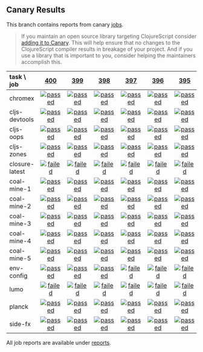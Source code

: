 ## Canary Results

This branch contains reports from canary [jobs](https://github.com/cljs-oss/canary/tree/jobs).

> If you maintain an open source library targeting ClojureScript consider [adding it to Canary](https://github.com/cljs-oss/canary/tree/master#how-to-participate). This will help ensure that no changes to the ClojureScript compiler results in breakage of your project. And if you use a library that is important to you, consider helping the maintainers accomplish this.

[//]: # (begin_overview_table)

| task \ job | <a href="reports/2018/05/31/job-000400-1.10.288-2ad1470" title="job #400 finished on 2018-05-31">400</a> | <a href="reports/2018/05/30/job-000399-1.10.288-2ad1470" title="job #399 finished on 2018-05-30">399</a> | <a href="reports/2018/05/29/job-000398-1.10.288-2ad1470" title="job #398 finished on 2018-05-29">398</a> | <a href="reports/2018/05/28/job-000397-1.10.288-2ad1470" title="job #397 finished on 2018-05-28">397</a> | <a href="reports/2018/05/27/job-000396-1.10.288-2ad1470" title="job #396 finished on 2018-05-27">396</a> | <a href="reports/2018/05/26/job-000395-1.10.288-2ad1470" title="job #395 finished on 2018-05-26">395</a> | <a href="reports/2018/05/25/job-000394-1.10.287-56ea8ee" title="job #394 finished on 2018-05-25">394</a> | <a href="reports/2018/05/24/job-000393-1.10.287-56ea8ee" title="job #393 finished on 2018-05-24">393</a> | <a href="reports/2018/05/23/job-000392-1.10.287-56ea8ee" title="job #392 finished on 2018-05-23">392</a> | <a href="reports/2018/05/22/job-000391-1.10.287-56ea8ee" title="job #391 finished on 2018-05-22">391</a> |
| :--- | :---: | :---: | :---: | :---: | :---: | :---: | :---: | :---: | :---: | :---: |
| chromex | <a href="reports/2018/05/31/job-000400-1.10.288-2ad1470#-chromex"><img title="passed" src="http://box.binaryage.com/s-passed.svg"><a> | <a href="reports/2018/05/30/job-000399-1.10.288-2ad1470#-chromex"><img title="passed" src="http://box.binaryage.com/s-passed.svg"><a> | <a href="reports/2018/05/29/job-000398-1.10.288-2ad1470#-chromex"><img title="passed" src="http://box.binaryage.com/s-passed.svg"><a> | <a href="reports/2018/05/28/job-000397-1.10.288-2ad1470#-chromex"><img title="passed" src="http://box.binaryage.com/s-passed.svg"><a> | <a href="reports/2018/05/27/job-000396-1.10.288-2ad1470#-chromex"><img title="passed" src="http://box.binaryage.com/s-passed.svg"><a> | <a href="reports/2018/05/26/job-000395-1.10.288-2ad1470#-chromex"><img title="passed" src="http://box.binaryage.com/s-passed.svg"><a> | <a href="reports/2018/05/25/job-000394-1.10.287-56ea8ee#-chromex"><img title="passed" src="http://box.binaryage.com/s-passed.svg"><a> | <a href="reports/2018/05/24/job-000393-1.10.287-56ea8ee#-chromex"><img title="passed" src="http://box.binaryage.com/s-passed.svg"><a> | <a href="reports/2018/05/23/job-000392-1.10.287-56ea8ee#-chromex"><img title="passed" src="http://box.binaryage.com/s-passed.svg"><a> | <a href="reports/2018/05/22/job-000391-1.10.287-56ea8ee#-chromex"><img title="passed" src="http://box.binaryage.com/s-passed.svg"><a> |
| cljs-devtools | <a href="reports/2018/05/31/job-000400-1.10.288-2ad1470#-cljs-devtools"><img title="passed" src="http://box.binaryage.com/s-passed.svg"><a> | <a href="reports/2018/05/30/job-000399-1.10.288-2ad1470#-cljs-devtools"><img title="passed" src="http://box.binaryage.com/s-passed.svg"><a> | <a href="reports/2018/05/29/job-000398-1.10.288-2ad1470#-cljs-devtools"><img title="passed" src="http://box.binaryage.com/s-passed.svg"><a> | <a href="reports/2018/05/28/job-000397-1.10.288-2ad1470#-cljs-devtools"><img title="passed" src="http://box.binaryage.com/s-passed.svg"><a> | <a href="reports/2018/05/27/job-000396-1.10.288-2ad1470#-cljs-devtools"><img title="passed" src="http://box.binaryage.com/s-passed.svg"><a> | <a href="reports/2018/05/26/job-000395-1.10.288-2ad1470#-cljs-devtools"><img title="passed" src="http://box.binaryage.com/s-passed.svg"><a> | <a href="reports/2018/05/25/job-000394-1.10.287-56ea8ee#-cljs-devtools"><img title="passed" src="http://box.binaryage.com/s-passed.svg"><a> | <a href="reports/2018/05/24/job-000393-1.10.287-56ea8ee#-cljs-devtools"><img title="passed" src="http://box.binaryage.com/s-passed.svg"><a> | <a href="reports/2018/05/23/job-000392-1.10.287-56ea8ee#-cljs-devtools"><img title="passed" src="http://box.binaryage.com/s-passed.svg"><a> | <a href="reports/2018/05/22/job-000391-1.10.287-56ea8ee#-cljs-devtools"><img title="passed" src="http://box.binaryage.com/s-passed.svg"><a> |
| cljs-oops | <a href="reports/2018/05/31/job-000400-1.10.288-2ad1470#-cljs-oops"><img title="passed" src="http://box.binaryage.com/s-passed.svg"><a> | <a href="reports/2018/05/30/job-000399-1.10.288-2ad1470#-cljs-oops"><img title="passed" src="http://box.binaryage.com/s-passed.svg"><a> | <a href="reports/2018/05/29/job-000398-1.10.288-2ad1470#-cljs-oops"><img title="passed" src="http://box.binaryage.com/s-passed.svg"><a> | <a href="reports/2018/05/28/job-000397-1.10.288-2ad1470#-cljs-oops"><img title="passed" src="http://box.binaryage.com/s-passed.svg"><a> | <a href="reports/2018/05/27/job-000396-1.10.288-2ad1470#-cljs-oops"><img title="passed" src="http://box.binaryage.com/s-passed.svg"><a> | <a href="reports/2018/05/26/job-000395-1.10.288-2ad1470#-cljs-oops"><img title="passed" src="http://box.binaryage.com/s-passed.svg"><a> | <a href="reports/2018/05/25/job-000394-1.10.287-56ea8ee#-cljs-oops"><img title="passed" src="http://box.binaryage.com/s-passed.svg"><a> | <a href="reports/2018/05/24/job-000393-1.10.287-56ea8ee#-cljs-oops"><img title="passed" src="http://box.binaryage.com/s-passed.svg"><a> | <a href="reports/2018/05/23/job-000392-1.10.287-56ea8ee#-cljs-oops"><img title="passed" src="http://box.binaryage.com/s-passed.svg"><a> | <a href="reports/2018/05/22/job-000391-1.10.287-56ea8ee#-cljs-oops"><img title="passed" src="http://box.binaryage.com/s-passed.svg"><a> |
| cljs-zones | <a href="reports/2018/05/31/job-000400-1.10.288-2ad1470#-cljs-zones"><img title="passed" src="http://box.binaryage.com/s-passed.svg"><a> | <a href="reports/2018/05/30/job-000399-1.10.288-2ad1470#-cljs-zones"><img title="passed" src="http://box.binaryage.com/s-passed.svg"><a> | <a href="reports/2018/05/29/job-000398-1.10.288-2ad1470#-cljs-zones"><img title="passed" src="http://box.binaryage.com/s-passed.svg"><a> | <a href="reports/2018/05/28/job-000397-1.10.288-2ad1470#-cljs-zones"><img title="passed" src="http://box.binaryage.com/s-passed.svg"><a> | <a href="reports/2018/05/27/job-000396-1.10.288-2ad1470#-cljs-zones"><img title="passed" src="http://box.binaryage.com/s-passed.svg"><a> | <a href="reports/2018/05/26/job-000395-1.10.288-2ad1470#-cljs-zones"><img title="passed" src="http://box.binaryage.com/s-passed.svg"><a> | <a href="reports/2018/05/25/job-000394-1.10.287-56ea8ee#-cljs-zones"><img title="passed" src="http://box.binaryage.com/s-passed.svg"><a> | <a href="reports/2018/05/24/job-000393-1.10.287-56ea8ee#-cljs-zones"><img title="passed" src="http://box.binaryage.com/s-passed.svg"><a> | <a href="reports/2018/05/23/job-000392-1.10.287-56ea8ee#-cljs-zones"><img title="passed" src="http://box.binaryage.com/s-passed.svg"><a> | <a href="reports/2018/05/22/job-000391-1.10.287-56ea8ee#-cljs-zones"><img title="passed" src="http://box.binaryage.com/s-passed.svg"><a> |
| closure-latest | <a href="reports/2018/05/31/job-000400-1.10.288-2ad1470#-closure-latest"><img title="failed" src="http://box.binaryage.com/s-failed.svg"><a> | <a href="reports/2018/05/30/job-000399-1.10.288-2ad1470#-closure-latest"><img title="failed" src="http://box.binaryage.com/s-failed.svg"><a> | <a href="reports/2018/05/29/job-000398-1.10.288-2ad1470#-closure-latest"><img title="failed" src="http://box.binaryage.com/s-failed.svg"><a> | <a href="reports/2018/05/28/job-000397-1.10.288-2ad1470#-closure-latest"><img title="failed" src="http://box.binaryage.com/s-failed.svg"><a> | <a href="reports/2018/05/27/job-000396-1.10.288-2ad1470#-closure-latest"><img title="failed" src="http://box.binaryage.com/s-failed.svg"><a> | <a href="reports/2018/05/26/job-000395-1.10.288-2ad1470#-closure-latest"><img title="failed" src="http://box.binaryage.com/s-failed.svg"><a> | <a href="reports/2018/05/25/job-000394-1.10.287-56ea8ee#-closure-latest"><img title="failed" src="http://box.binaryage.com/s-failed.svg"><a> | <a href="reports/2018/05/24/job-000393-1.10.287-56ea8ee#-closure-latest"><img title="failed" src="http://box.binaryage.com/s-failed.svg"><a> | <a href="reports/2018/05/23/job-000392-1.10.287-56ea8ee#-closure-latest"><img title="failed" src="http://box.binaryage.com/s-failed.svg"><a> | <a href="reports/2018/05/22/job-000391-1.10.287-56ea8ee#-closure-latest"><img title="failed" src="http://box.binaryage.com/s-failed.svg"><a> |
| coal-mine-1 | <a href="reports/2018/05/31/job-000400-1.10.288-2ad1470#-coal-mine-1"><img title="passed" src="http://box.binaryage.com/s-passed.svg"><a> | <a href="reports/2018/05/30/job-000399-1.10.288-2ad1470#-coal-mine-1"><img title="passed" src="http://box.binaryage.com/s-passed.svg"><a> | <a href="reports/2018/05/29/job-000398-1.10.288-2ad1470#-coal-mine-1"><img title="passed" src="http://box.binaryage.com/s-passed.svg"><a> | <a href="reports/2018/05/28/job-000397-1.10.288-2ad1470#-coal-mine-1"><img title="passed" src="http://box.binaryage.com/s-passed.svg"><a> | <a href="reports/2018/05/27/job-000396-1.10.288-2ad1470#-coal-mine-1"><img title="passed" src="http://box.binaryage.com/s-passed.svg"><a> | <a href="reports/2018/05/26/job-000395-1.10.288-2ad1470#-coal-mine-1"><img title="passed" src="http://box.binaryage.com/s-passed.svg"><a> | <a href="reports/2018/05/25/job-000394-1.10.287-56ea8ee#-coal-mine-1"><img title="passed" src="http://box.binaryage.com/s-passed.svg"><a> | <a href="reports/2018/05/24/job-000393-1.10.287-56ea8ee#-coal-mine-1"><img title="passed" src="http://box.binaryage.com/s-passed.svg"><a> | <a href="reports/2018/05/23/job-000392-1.10.287-56ea8ee#-coal-mine-1"><img title="passed" src="http://box.binaryage.com/s-passed.svg"><a> | <a href="reports/2018/05/22/job-000391-1.10.287-56ea8ee#-coal-mine-1"><img title="passed" src="http://box.binaryage.com/s-passed.svg"><a> |
| coal-mine-2 | <a href="reports/2018/05/31/job-000400-1.10.288-2ad1470#-coal-mine-2"><img title="passed" src="http://box.binaryage.com/s-passed.svg"><a> | <a href="reports/2018/05/30/job-000399-1.10.288-2ad1470#-coal-mine-2"><img title="passed" src="http://box.binaryage.com/s-passed.svg"><a> | <a href="reports/2018/05/29/job-000398-1.10.288-2ad1470#-coal-mine-2"><img title="passed" src="http://box.binaryage.com/s-passed.svg"><a> | <a href="reports/2018/05/28/job-000397-1.10.288-2ad1470#-coal-mine-2"><img title="passed" src="http://box.binaryage.com/s-passed.svg"><a> | <a href="reports/2018/05/27/job-000396-1.10.288-2ad1470#-coal-mine-2"><img title="passed" src="http://box.binaryage.com/s-passed.svg"><a> | <a href="reports/2018/05/26/job-000395-1.10.288-2ad1470#-coal-mine-2"><img title="passed" src="http://box.binaryage.com/s-passed.svg"><a> | <a href="reports/2018/05/25/job-000394-1.10.287-56ea8ee#-coal-mine-2"><img title="passed" src="http://box.binaryage.com/s-passed.svg"><a> | <a href="reports/2018/05/24/job-000393-1.10.287-56ea8ee#-coal-mine-2"><img title="passed" src="http://box.binaryage.com/s-passed.svg"><a> | <a href="reports/2018/05/23/job-000392-1.10.287-56ea8ee#-coal-mine-2"><img title="passed" src="http://box.binaryage.com/s-passed.svg"><a> | <a href="reports/2018/05/22/job-000391-1.10.287-56ea8ee#-coal-mine-2"><img title="passed" src="http://box.binaryage.com/s-passed.svg"><a> |
| coal-mine-3 | <a href="reports/2018/05/31/job-000400-1.10.288-2ad1470#-coal-mine-3"><img title="passed" src="http://box.binaryage.com/s-passed.svg"><a> | <a href="reports/2018/05/30/job-000399-1.10.288-2ad1470#-coal-mine-3"><img title="passed" src="http://box.binaryage.com/s-passed.svg"><a> | <a href="reports/2018/05/29/job-000398-1.10.288-2ad1470#-coal-mine-3"><img title="passed" src="http://box.binaryage.com/s-passed.svg"><a> | <a href="reports/2018/05/28/job-000397-1.10.288-2ad1470#-coal-mine-3"><img title="passed" src="http://box.binaryage.com/s-passed.svg"><a> | <a href="reports/2018/05/27/job-000396-1.10.288-2ad1470#-coal-mine-3"><img title="passed" src="http://box.binaryage.com/s-passed.svg"><a> | <a href="reports/2018/05/26/job-000395-1.10.288-2ad1470#-coal-mine-3"><img title="passed" src="http://box.binaryage.com/s-passed.svg"><a> | <a href="reports/2018/05/25/job-000394-1.10.287-56ea8ee#-coal-mine-3"><img title="passed" src="http://box.binaryage.com/s-passed.svg"><a> | <a href="reports/2018/05/24/job-000393-1.10.287-56ea8ee#-coal-mine-3"><img title="passed" src="http://box.binaryage.com/s-passed.svg"><a> | <a href="reports/2018/05/23/job-000392-1.10.287-56ea8ee#-coal-mine-3"><img title="passed" src="http://box.binaryage.com/s-passed.svg"><a> | <a href="reports/2018/05/22/job-000391-1.10.287-56ea8ee#-coal-mine-3"><img title="passed" src="http://box.binaryage.com/s-passed.svg"><a> |
| coal-mine-4 | <a href="reports/2018/05/31/job-000400-1.10.288-2ad1470#-coal-mine-4"><img title="passed" src="http://box.binaryage.com/s-passed.svg"><a> | <a href="reports/2018/05/30/job-000399-1.10.288-2ad1470#-coal-mine-4"><img title="passed" src="http://box.binaryage.com/s-passed.svg"><a> | <a href="reports/2018/05/29/job-000398-1.10.288-2ad1470#-coal-mine-4"><img title="passed" src="http://box.binaryage.com/s-passed.svg"><a> | <a href="reports/2018/05/28/job-000397-1.10.288-2ad1470#-coal-mine-4"><img title="passed" src="http://box.binaryage.com/s-passed.svg"><a> | <a href="reports/2018/05/27/job-000396-1.10.288-2ad1470#-coal-mine-4"><img title="passed" src="http://box.binaryage.com/s-passed.svg"><a> | <a href="reports/2018/05/26/job-000395-1.10.288-2ad1470#-coal-mine-4"><img title="passed" src="http://box.binaryage.com/s-passed.svg"><a> | <a href="reports/2018/05/25/job-000394-1.10.287-56ea8ee#-coal-mine-4"><img title="passed" src="http://box.binaryage.com/s-passed.svg"><a> | <a href="reports/2018/05/24/job-000393-1.10.287-56ea8ee#-coal-mine-4"><img title="passed" src="http://box.binaryage.com/s-passed.svg"><a> | <a href="reports/2018/05/23/job-000392-1.10.287-56ea8ee#-coal-mine-4"><img title="passed" src="http://box.binaryage.com/s-passed.svg"><a> | <a href="reports/2018/05/22/job-000391-1.10.287-56ea8ee#-coal-mine-4"><img title="passed" src="http://box.binaryage.com/s-passed.svg"><a> |
| coal-mine-5 | <a href="reports/2018/05/31/job-000400-1.10.288-2ad1470#-coal-mine-5"><img title="passed" src="http://box.binaryage.com/s-passed.svg"><a> | <a href="reports/2018/05/30/job-000399-1.10.288-2ad1470#-coal-mine-5"><img title="passed" src="http://box.binaryage.com/s-passed.svg"><a> | <a href="reports/2018/05/29/job-000398-1.10.288-2ad1470#-coal-mine-5"><img title="passed" src="http://box.binaryage.com/s-passed.svg"><a> | <a href="reports/2018/05/28/job-000397-1.10.288-2ad1470#-coal-mine-5"><img title="passed" src="http://box.binaryage.com/s-passed.svg"><a> | <a href="reports/2018/05/27/job-000396-1.10.288-2ad1470#-coal-mine-5"><img title="passed" src="http://box.binaryage.com/s-passed.svg"><a> | <a href="reports/2018/05/26/job-000395-1.10.288-2ad1470#-coal-mine-5"><img title="passed" src="http://box.binaryage.com/s-passed.svg"><a> | <a href="reports/2018/05/25/job-000394-1.10.287-56ea8ee#-coal-mine-5"><img title="passed" src="http://box.binaryage.com/s-passed.svg"><a> | <a href="reports/2018/05/24/job-000393-1.10.287-56ea8ee#-coal-mine-5"><img title="passed" src="http://box.binaryage.com/s-passed.svg"><a> | <a href="reports/2018/05/23/job-000392-1.10.287-56ea8ee#-coal-mine-5"><img title="passed" src="http://box.binaryage.com/s-passed.svg"><a> | <a href="reports/2018/05/22/job-000391-1.10.287-56ea8ee#-coal-mine-5"><img title="passed" src="http://box.binaryage.com/s-passed.svg"><a> |
| env-config | <a href="reports/2018/05/31/job-000400-1.10.288-2ad1470#-env-config"><img title="passed" src="http://box.binaryage.com/s-passed.svg"><a> | <a href="reports/2018/05/30/job-000399-1.10.288-2ad1470#-env-config"><img title="passed" src="http://box.binaryage.com/s-passed.svg"><a> | <a href="reports/2018/05/29/job-000398-1.10.288-2ad1470#-env-config"><img title="passed" src="http://box.binaryage.com/s-passed.svg"><a> | <a href="reports/2018/05/28/job-000397-1.10.288-2ad1470#-env-config"><img title="failed" src="http://box.binaryage.com/s-failed.svg"><a> | <a href="reports/2018/05/27/job-000396-1.10.288-2ad1470#-env-config"><img title="failed" src="http://box.binaryage.com/s-failed.svg"><a> | <a href="reports/2018/05/26/job-000395-1.10.288-2ad1470#-env-config"><img title="failed" src="http://box.binaryage.com/s-failed.svg"><a> | <a href="reports/2018/05/25/job-000394-1.10.287-56ea8ee#-env-config"><img title="failed" src="http://box.binaryage.com/s-failed.svg"><a> | <a href="reports/2018/05/24/job-000393-1.10.287-56ea8ee#-env-config"><img title="failed" src="http://box.binaryage.com/s-failed.svg"><a> | <a href="reports/2018/05/23/job-000392-1.10.287-56ea8ee#-env-config"><img title="failed" src="http://box.binaryage.com/s-failed.svg"><a> | <a href="reports/2018/05/22/job-000391-1.10.287-56ea8ee#-env-config"><img title="failed" src="http://box.binaryage.com/s-failed.svg"><a> |
| lumo | <a href="reports/2018/05/31/job-000400-1.10.288-2ad1470#-lumo"><img title="failed" src="http://box.binaryage.com/s-failed.svg"><a> | <a href="reports/2018/05/30/job-000399-1.10.288-2ad1470#-lumo"><img title="failed" src="http://box.binaryage.com/s-failed.svg"><a> | <a href="reports/2018/05/29/job-000398-1.10.288-2ad1470#-lumo"><img title="failed" src="http://box.binaryage.com/s-failed.svg"><a> | <a href="reports/2018/05/28/job-000397-1.10.288-2ad1470#-lumo"><img title="failed" src="http://box.binaryage.com/s-failed.svg"><a> | <a href="reports/2018/05/27/job-000396-1.10.288-2ad1470#-lumo"><img title="failed" src="http://box.binaryage.com/s-failed.svg"><a> | <a href="reports/2018/05/26/job-000395-1.10.288-2ad1470#-lumo"><img title="failed" src="http://box.binaryage.com/s-failed.svg"><a> | <a href="reports/2018/05/25/job-000394-1.10.287-56ea8ee#-lumo"><img title="failed" src="http://box.binaryage.com/s-failed.svg"><a> | <a href="reports/2018/05/24/job-000393-1.10.287-56ea8ee#-lumo"><img title="failed" src="http://box.binaryage.com/s-failed.svg"><a> | <a href="reports/2018/05/23/job-000392-1.10.287-56ea8ee#-lumo"><img title="unknown" src="http://box.binaryage.com/s-unknown.svg"><a> | <a href="reports/2018/05/22/job-000391-1.10.287-56ea8ee#-lumo"><img title="unknown" src="http://box.binaryage.com/s-unknown.svg"><a> |
| planck | <a href="reports/2018/05/31/job-000400-1.10.288-2ad1470#-planck"><img title="passed" src="http://box.binaryage.com/s-passed.svg"><a> | <a href="reports/2018/05/30/job-000399-1.10.288-2ad1470#-planck"><img title="passed" src="http://box.binaryage.com/s-passed.svg"><a> | <a href="reports/2018/05/29/job-000398-1.10.288-2ad1470#-planck"><img title="passed" src="http://box.binaryage.com/s-passed.svg"><a> | <a href="reports/2018/05/28/job-000397-1.10.288-2ad1470#-planck"><img title="passed" src="http://box.binaryage.com/s-passed.svg"><a> | <a href="reports/2018/05/27/job-000396-1.10.288-2ad1470#-planck"><img title="passed" src="http://box.binaryage.com/s-passed.svg"><a> | <a href="reports/2018/05/26/job-000395-1.10.288-2ad1470#-planck"><img title="passed" src="http://box.binaryage.com/s-passed.svg"><a> | <a href="reports/2018/05/25/job-000394-1.10.287-56ea8ee#-planck"><img title="passed" src="http://box.binaryage.com/s-passed.svg"><a> | <a href="reports/2018/05/24/job-000393-1.10.287-56ea8ee#-planck"><img title="passed" src="http://box.binaryage.com/s-passed.svg"><a> | <a href="reports/2018/05/23/job-000392-1.10.287-56ea8ee#-planck"><img title="passed" src="http://box.binaryage.com/s-passed.svg"><a> | <a href="reports/2018/05/22/job-000391-1.10.287-56ea8ee#-planck"><img title="passed" src="http://box.binaryage.com/s-passed.svg"><a> |
| side-fx | <a href="reports/2018/05/31/job-000400-1.10.288-2ad1470#-side-fx"><img title="passed" src="http://box.binaryage.com/s-passed.svg"><a> | <a href="reports/2018/05/30/job-000399-1.10.288-2ad1470#-side-fx"><img title="passed" src="http://box.binaryage.com/s-passed.svg"><a> | <a href="reports/2018/05/29/job-000398-1.10.288-2ad1470#-side-fx"><img title="passed" src="http://box.binaryage.com/s-passed.svg"><a> | <a href="reports/2018/05/28/job-000397-1.10.288-2ad1470#-side-fx"><img title="passed" src="http://box.binaryage.com/s-passed.svg"><a> | <a href="reports/2018/05/27/job-000396-1.10.288-2ad1470#-side-fx"><img title="passed" src="http://box.binaryage.com/s-passed.svg"><a> | <a href="reports/2018/05/26/job-000395-1.10.288-2ad1470#-side-fx"><img title="passed" src="http://box.binaryage.com/s-passed.svg"><a> | <a href="reports/2018/05/25/job-000394-1.10.287-56ea8ee#-side-fx"><img title="passed" src="http://box.binaryage.com/s-passed.svg"><a> | <a href="reports/2018/05/24/job-000393-1.10.287-56ea8ee#-side-fx"><img title="passed" src="http://box.binaryage.com/s-passed.svg"><a> | <a href="reports/2018/05/23/job-000392-1.10.287-56ea8ee#-side-fx"><img title="passed" src="http://box.binaryage.com/s-passed.svg"><a> | <a href="reports/2018/05/22/job-000391-1.10.287-56ea8ee#-side-fx"><img title="passed" src="http://box.binaryage.com/s-passed.svg"><a> |

[//]: # (end_overview_table)

All job reports are available under [reports](reports).
